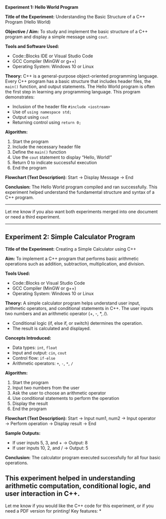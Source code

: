 **Experiment 1: Hello World Program**

**Title of the Experiment:**
Understanding the Basic Structure of a C++ Program (Hello World)

**Objective / Aim:**
To study and implement the basic structure of a C++ program and display a simple message using `cout`.

**Tools and Software Used:**

* Code::Blocks IDE or Visual Studio Code
* GCC Compiler (MinGW or g++)
* Operating System: Windows 10 or Linux

**Theory:**
C++ is a general-purpose object-oriented programming language. Every C++ program has a basic structure that includes header files, the `main()` function, and output statements.
The Hello World program is often the first step in learning any programming language.
This program demonstrates:

* Inclusion of the header file `#include <iostream>`
* Use of `using namespace std;`
* Output using `cout`
* Returning control using `return 0;`

**Algorithm:**

1. Start the program
2. Include the necessary header file
3. Define the `main()` function
4. Use the `cout` statement to display “Hello, World!”
5. Return 0 to indicate successful execution
6. End the program

**Flowchart (Text Description):**
Start → Display Message → End

**Conclusion:**
The Hello World program compiled and ran successfully.
This experiment helped understand the fundamental structure and syntax of a C++ program.

---

Let me know if you also want both experiments merged into one document or need a third experiment.

----------------------------------------------------------------------------------------------------------------------------------------------------------------------------------------------
## Experiment 2: Simple Calculator Program

**Title of the Experiment:**
Creating a Simple Calculator using C++

**Aim:**
To implement a C++ program that performs basic arithmetic operations such as addition, subtraction, multiplication, and division.

**Tools Used:**
* Code::Blocks or Visual Studio Code
* GCC Compiler (MinGW or g++)
* Operating System: Windows 10 or Linux

**Theory:**
A simple calculator program helps understand user input, arithmetic operators, and conditional statements in C++.
 The user inputs two numbers and an arithmetic operator (+, -, \*, /).
* Conditional logic (if, else if, or switch) determines the operation.
* The result is calculated and displayed.

**Concepts Introduced:**
* Data types: `int`, `float`
* Input and output: `cin`, `cout`
* Control flow: `if-else`
* Arithmetic operators: `+`, `-`, `*`, `/`

**Algorithm:**
1.  Start the program
2.  Input two numbers from the user
3.  Ask the user to choose an arithmetic operator
4.  Use conditional statements to perform the operation
5.  Display the result
6.  End the program

**Flowchart (Text Description):**
Start → Input num1, num2 → Input operator → Perform operation → Display result → End

**Sample Outputs:**
* If user inputs 5, 3, and + → Output: 8
* If user inputs 10, 2, and / → Output: 5

**Conclusion:**
The calculator program executed successfully for all four basic operations.

This experiment helped in understanding arithmetic computation, conditional logic, and user interaction in C++.
---

Let me know if you would like the C++ code for this experiment, or if you need a PDF version for printing!
Key features:
*


